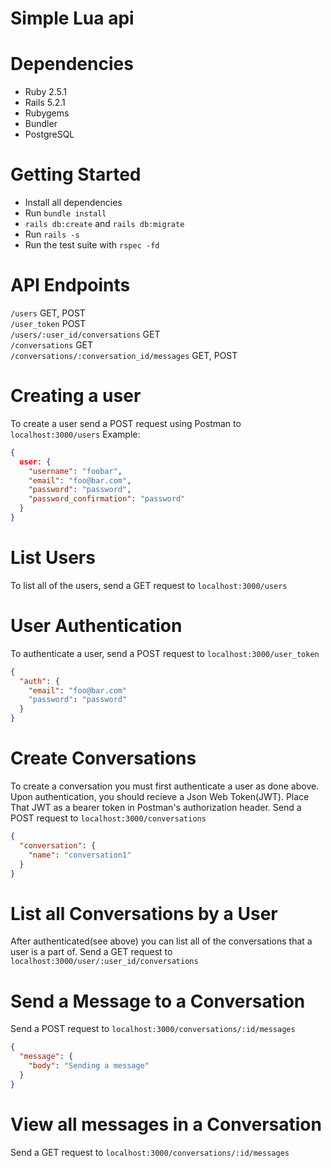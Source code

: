 # Simple Lua api

# Dependencies
* Ruby 2.5.1
* Rails 5.2.1
* Rubygems
* Bundler
* PostgreSQL

# Getting Started
* Install all dependencies
* Run `bundle install`
* `rails db:create` and `rails db:migrate`
* Run `rails -s`
* Run the test suite with `rspec -fd`

# API Endpoints
`/users` GET, POST  
`/user_token` POST  
`/users/:user_id/conversations` GET  
`/conversations` GET  
`/conversations/:conversation_id/messages` GET, POST

# Creating a user
To create a user send a POST request using Postman to `localhost:3000/users`
Example:
``` json
{
  user: {
    "username": "foobar",
    "email": "foo@bar.com",
    "password": "password",
    "password_confirmation": "password"
  }
}
```

# List Users
To list all of the users, send a GET request to `localhost:3000/users`

# User Authentication
To authenticate a user, send a POST request to `localhost:3000/user_token`
``` json
{
  "auth": {
    "email": "foo@bar.com"
    "password": "password"
  }
}
```

# Create Conversations
To create a conversation you must first authenticate a user as done above.
Upon authentication, you should recieve a Json Web Token(JWT). Place That
JWT as a bearer token in Postman's authorization header.
Send a POST request to `localhost:3000/conversations`
``` json
{
  "conversation": {
    "name": "conversation1"
  }
}
```

# List all Conversations by a User
After authenticated(see above) you can list all of the conversations that
a user is a part of.
Send a GET request to `localhost:3000/user/:user_id/conversations`

# Send a Message to a Conversation
Send a POST request to `localhost:3000/conversations/:id/messages`
``` json
{
  "message": {
    "body": "Sending a message"
  }
}
```

# View all messages in a Conversation
Send a GET request to `localhost:3000/conversations/:id/messages`
